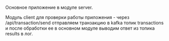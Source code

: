 Основное приложение в модуле server.

Модуль client для проверки работы приложения - через /api/transaction/send отправляем транзакцию в kafka топик transactions 
и после обработки ее в основном модуле выводим ответ из топика results в лог.
